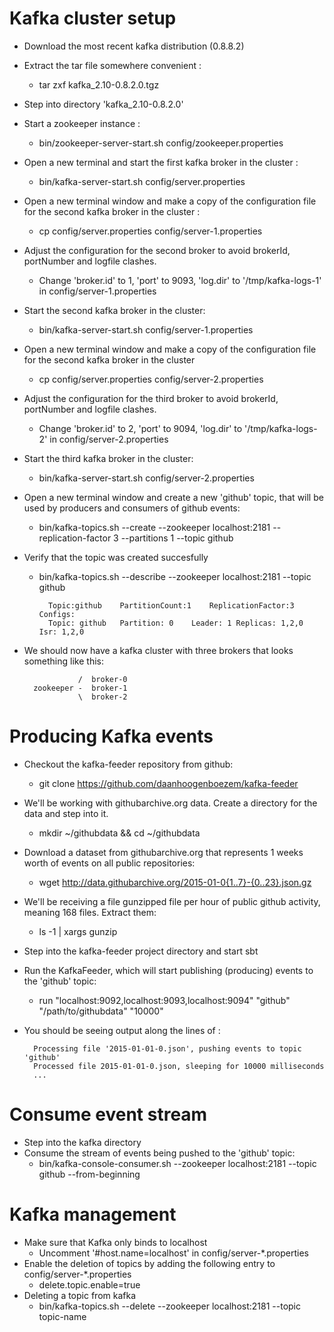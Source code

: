 # Kafka cluster setup
- Download the most recent kafka distribution (0.8.8.2)
- Extract the tar file somewhere convenient :
	- tar zxf kafka_2.10-0.8.2.0.tgz
- Step into directory 'kafka_2.10-0.8.2.0'
- Start a zookeeper instance :
	- bin/zookeeper-server-start.sh config/zookeeper.properties
- Open a new terminal and start the first kafka broker in the cluster :
	- bin/kafka-server-start.sh config/server.properties
- Open a new terminal window and make a copy of the configuration file for the second kafka broker in the cluster :
	- cp config/server.properties config/server-1.properties
- Adjust the configuration for the second broker to avoid brokerId, portNumber and logfile clashes.
	- Change 'broker.id' to 1, 'port' to 9093, 'log.dir' to '/tmp/kafka-logs-1' in config/server-1.properties	
- Start the second kafka broker in the cluster:
	- bin/kafka-server-start.sh config/server-1.properties
- Open a new terminal window and make a copy of the configuration file for the second kafka broker in the cluster
	- cp config/server.properties config/server-2.properties
- Adjust the configuration for the third broker to avoid brokerId, portNumber and logfile clashes.
	- Change 'broker.id' to 2, 'port' to 9094, 'log.dir' to '/tmp/kafka-logs-2' in config/server-2.properties
- Start the third kafka broker in the cluster:
	- bin/kafka-server-start.sh config/server-2.properties
- Open a new terminal window and create a new 'github' topic, that will be used by producers and consumers of github events:
	- bin/kafka-topics.sh --create --zookeeper localhost:2181 --replication-factor 3 --partitions 1 --topic github
- Verify that the topic was created succesfully
	- bin/kafka-topics.sh --describe --zookeeper localhost:2181 --topic github

        	Topic:github	PartitionCount:1	ReplicationFactor:3 Configs:
			Topic: github	Partition: 0	Leader: 1 Replicas: 1,2,0	Isr: 1,2,0

- We should now have a kafka cluster with three brokers that looks something like this:

                  /  broker-0
        zookeeper -  broker-1
                  \  broker-2


# Producing Kafka events
- Checkout the kafka-feeder repository from github:
	- git clone https://github.com/daanhoogenboezem/kafka-feeder
- We'll be working with githubarchive.org data. Create a directory for the data and step into it.
	- mkdir ~/githubdata && cd ~/githubdata
- Download a dataset from githubarchive.org that represents 1 weeks worth of events on all public repositories:
	- wget http://data.githubarchive.org/2015-01-0{1..7}-{0..23}.json.gz
- We'll be receiving a file gunzipped file per hour of public github activity, meaning 168 files. Extract them:
	- ls -1 | xargs gunzip
- Step into the kafka-feeder project directory and start sbt
- Run the KafkaFeeder, which will start publishing (producing) events to the 'github' topic:
	- run "localhost:9092,localhost:9093,localhost:9094" "github" "/path/to/githubdata" "10000"
- You should be seeing output along the lines of :

		Processing file '2015-01-01-0.json', pushing events to topic 'github'
		Processed file 2015-01-01-0.json, sleeping for 10000 milliseconds
		...      

# Consume event stream
- Step into the kafka directory
- Consume the stream of events being pushed to the 'github' topic:
	- bin/kafka-console-consumer.sh --zookeeper localhost:2181 --topic github --from-beginning

# Kafka management
- Make sure that Kafka only binds to localhost
	- Uncomment '#host.name=localhost' in config/server-*.properties
- Enable the deletion of topics by adding the following entry to config/server-*.properties
	- delete.topic.enable=true
- Deleting a topic from kafka
	- bin/kafka-topics.sh --delete --zookeeper localhost:2181 --topic topic-name
